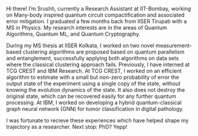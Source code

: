 Hi there! I’m Srushti, currently a Research Assistant at IIT-Bombay, working on Many-body inspired quantum circuit compactification and associated error mitigation. I graduated a few months back from IISER Tirupati with a MS in Physics. My research interests are in the areas of Quantum Algorithms, Quantum ML, and Quantum Cryptography.

During my MS thesis at IISER Kolkata, I worked on two novel measurement-based clustering algorithms are proposed based on quantum parallelism and entanglement, successfully applying both algorithms on data sets where the classical clustering approach fails. Previously, I have interned at TCG CREST and IBM Research. At TCG CREST, I worked on an efficient algorithm to estimate with a small but non-zero probability of error the output state of the experiment using a single copy of the state, without knowing the evolution dynamics of the state. It also does not destroy the original state, which can be recovered easily for any further quantum processing. At IBM, I worked on developing a hybrid quantum-classical graph neural network (GNN) for tumor classification in digital pathology.

I was fortunate to recieve these experiences which have helped shape my trajectory as a researcher. Next stop: PhD? Yepp!
